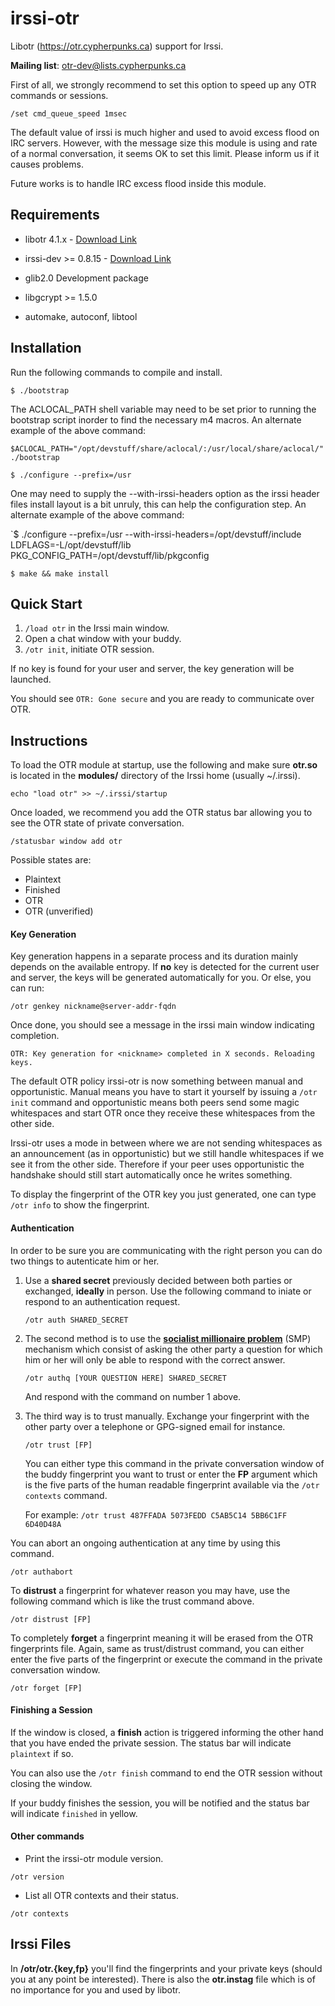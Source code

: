 irssi-otr
=========

Libotr (https://otr.cypherpunks.ca) support for Irssi.

**Mailing list**: otr-dev@lists.cypherpunks.ca

First of all, we strongly recommend to set this option to speed up any OTR
commands or sessions.

`/set cmd_queue_speed 1msec`

The default value of irssi is much higher and used to avoid excess flood on IRC
servers. However, with the message size this module is using and rate of a
normal conversation, it seems OK to set this limit. Please inform us if it
causes problems.

Future works is to handle IRC excess flood inside this module.

Requirements
---------

* libotr 4.1.x - [Download
  Link](https://otr.cypherpunks.ca/index.php#downloads)

* irssi-dev >= 0.8.15 - [Download Link](http://www.irssi.org/download)

* glib2.0 Development package

* libgcrypt >= 1.5.0

* automake, autoconf, libtool

Installation
---------

Run the following commands to compile and install.

`$ ./bootstrap`

The ACLOCAL_PATH shell variable may need to be set prior to running the bootstrap script inorder 
to find the necessary m4 macros. An alternate example of the above command:

`$ACLOCAL_PATH="/opt/devstuff/share/aclocal/:/usr/local/share/aclocal/" ./bootstrap`


`$ ./configure --prefix=/usr`

One may need to supply the --with-irssi-headers option as the irssi header files install layout is a bit unruly, this can help
the configuration step. An alternate example of the above command:

`$ ./configure --prefix=/usr --with-irssi-headers=/opt/devstuff/include LDFLAGS=-L/opt/devstuff/lib  PKG_CONFIG_PATH=/opt/devstuff/lib/pkgconfig

`$ make && make install`

Quick Start
---------

1. `/load otr` in the Irssi main window.
2. Open a chat window with your buddy.
3. `/otr init`, initiate OTR session.

If no key is found for your user and server, the key generation will be
launched.

You should see `OTR: Gone secure` and you are ready to communicate over OTR.

Instructions
---------

To load the OTR module at startup, use the following and make sure
**otr.so** is located in the **modules/** directory of the Irssi home
(usually ~/.irssi).

`echo "load otr" >> ~/.irssi/startup`

Once loaded, we recommend you add the OTR status bar allowing you to see the
OTR state of private conversation.

`/statusbar window add otr`

Possible states are:

* Plaintext
* Finished
* OTR
* OTR (unverified)

#### Key Generation ####

Key generation happens in a separate process and its duration mainly depends
on the available entropy. If **no** key is detected for the current user and server,
the keys will be generated automatically for you. Or else, you can run:

`/otr genkey nickname@server-addr-fqdn`

Once done, you should see a message in the irssi main window indicating
completion.

`OTR: Key generation for <nickname> completed in X seconds. Reloading keys.`

The default OTR policy irssi-otr is now something between manual and
opportunistic. Manual means you have to start it yourself by issuing a `/otr
init` command and opportunistic means both peers send some magic whitespaces
and start OTR once they receive these whitespaces from the other side.

Irssi-otr uses a mode in between where we are not sending whitespaces as an
announcement (as in opportunistic) but we still handle whitespaces if we see it
from the other side. Therefore if your peer uses opportunistic the handshake
should still start automatically once he writes something.

To display the fingerprint of the OTR key you just generated, one can type `/otr info` to show the fingerprint.

#### Authentication ####

In order to be sure you are communicating with the right person you can do two
things to autenticate him or her.

1. Use a **shared secret** previously decided between both parties or
   exchanged, **ideally** in person. Use the following command to iniate
   or respond to an authentication request.

   `/otr auth SHARED_SECRET`

2. The second method is to use the **[socialist millionaire
   problem](https://en.wikipedia.org/wiki/Socialist_millionaire)** (SMP)
   mechanism which consist of asking the other party a question for which him
   or her will only be able to respond with the correct answer.

   `/otr authq [YOUR QUESTION HERE] SHARED_SECRET`

   And respond with the command on number 1 above.

3. The third way is to trust manually. Exchange your fingerprint with the other
   party over a telephone or GPG-signed email for instance.

   `/otr trust [FP]`

   You can either type this command in the private conversation window of the
   buddy fingerprint you want to trust or enter the **FP** argument which is
   the five parts of the human readable fingerprint available via the `/otr
   contexts` command.

   For example: `/otr trust 487FFADA 5073FEDD C5AB5C14 5BB6C1FF 6D40D48A`

You can abort an ongoing authentication at any time by using this command.

`/otr authabort`

To **distrust** a fingerprint for whatever reason you may have, use the
following command which is like the trust command above.

`/otr distrust [FP]`

To completely **forget** a fingerprint meaning it will be erased from the OTR
fingerprints file. Again, same as trust/distrust command, you can either enter
the five parts of the fingerprint or execute the command in the private
conversation window.

`/otr forget [FP]`

#### Finishing a Session ####

If the window is closed, a **finish** action is triggered informing the other
hand that you have ended the private session. The status bar will indicate
`plaintext` if so.

You can also use the `/otr finish` command to end the OTR session without
closing the window.

If your buddy finishes the session, you will be notified and the status bar
will indicate `finished` in yellow.

#### Other commands ####

* Print the irssi-otr module version.

`/otr version`

* List all OTR contexts and their status.

`/otr contexts`

Irssi Files
---------

In **<irssi-dir>/otr/otr.{key,fp}** you'll find the fingerprints and your
private keys (should you at any point be interested). There is also the
**otr.instag** file which is of no importance for you and used by libotr.

